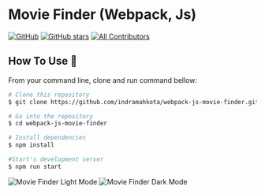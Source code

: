 # Movie Finder (Webpack, Js)

[![GitHub](https://img.shields.io/github/license/indramahkota/webpack-js-club-finder?color=blue)](https://github.com/indramahkota/webpack-js-club-finder/blob/master/LICENSE) [![GitHub stars](https://img.shields.io/github/stars/indramahkota/webpack-js-club-finder)](https://github.com/indramahkota/webpack-js-club-finder/stargazers)  [![All Contributors](https://img.shields.io/badge/all_contributors-1-orange.svg?style=flat-square)](#contributors)

## How To Use 🔧

From your command line, clone and run command bellow:

```bash
# Clone this repository
$ git clone https://github.com/indramahkota/webpack-js-movie-finder.git

# Go into the repository
$ cd webpack-js-movie-finder

# Install dependencies
$ npm install

#Start's development server
$ npm run start
```

![Movie Finder Light Mode](https://drive.google.com/uc?id=1_FLWy6LGYV8HUz90Dg9pRmmPl00eqEO5)
![Movie Finder Dark Mode](https://drive.google.com/uc?id=19jCfFh9YlcJvACSTakZ6G97JcvhM-Hob)
